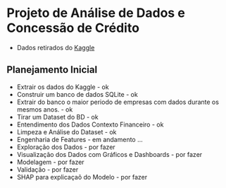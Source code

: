# Projeto de Análise de Dados e Concessão de Crédito

* Dados retirados do [Kaggle](https://www.kaggle.com/datasets/agrafintech/turkish-public-companies-balance-sheets-from-kap)

## Planejamento Inicial
* Extrair os dados do Kaggle - ok
* Construir um banco de dados SQLite - ok 
* Extrair do banco o maior periodo de empresas com dados durante os mesmos anos. - ok
* Tirar um Dataset do BD - ok
* Entendimento dos Dados Contexto Financeiro - ok
* Limpeza e Análise do Dataset - ok
* Engenharia de Features - em andamento ...
* Exploração dos Dados - por fazer
* Visualização dos Dados com Gráficos e Dashboards - por fazer
* Modelagem - por fazer
* Validação - por fazer 
* SHAP para explicaçaõ do Modelo - por fazer
